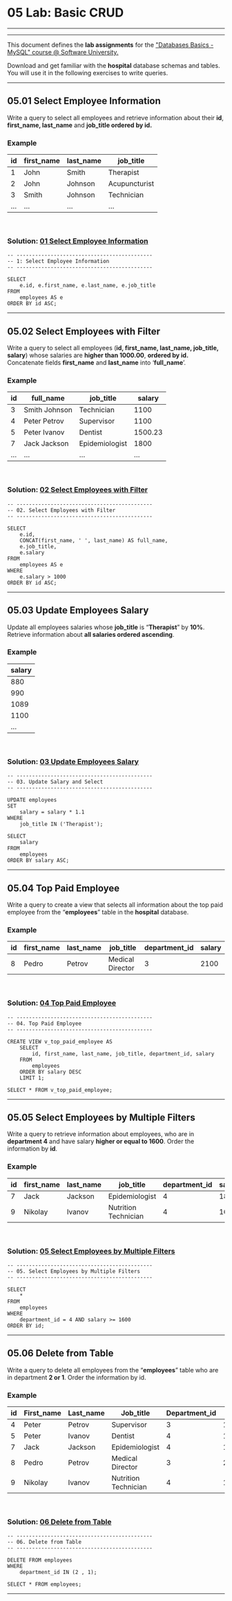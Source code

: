 05 Lab: Basic CRUD
==================

---
---

This document defines the **lab assignments** for the ["Databases Basics -
MySQL" course \@ Software
University.](https://softuni.bg/courses/databases-basics-mysql)

Download and get familiar with the **hospital** database schemas and tables. You
will use it in the following exercises to write queries.

---
05.01 Select Employee Information
---------------------------------

Write a query to select all employees and retrieve information about their
**id**, **first_name, last_name** and **job_title ordered by id.**

### Example

| **id** | **first_name** | **last_name** | **job_title** |
|--------|----------------|---------------|---------------|
| 1      | John           | Smith         | Therapist     |
| 2      | John           | Johnson       | Acupuncturist |
| 3      | Smith          | Johnson       | Technician    |
| …      | …              | …             | …             |

<br/>

### Solution: <a title="01 Select Employee Information" href="https://github.com/TsvetanNikolov123/JAVA---Database-Basics-MySQL/blob/a1216c188dcb3dc6b4b5b2b58fc3327ac1dcda82/5%20BASIC%20CRUD/lab.sql#L2">01 Select Employee Information</a>
    -- --------------------------------------------
    -- 1: Select Employee Information
    -- --------------------------------------------
    
    SELECT 
        e.id, e.first_name, e.last_name, e.job_title
    FROM
        employees AS e
    ORDER BY id ASC;
    
---
05.02 Select Employees with Filter
----------------------------------

Write a query to select all employees (**id, first_name, last_name, job_title,
salary**) whose salaries are **higher than 1000.00**, **ordered by id.**
Concatenate fields **first_name** and **last_name** into ‘**full_name**’.

### Example

| **id** | **full_name** | **job_title**  | **salary** |
|--------|---------------|----------------|------------|
| 3      | Smith Johnson | Technician     | 1100       |
| 4      | Peter Petrov  | Supervisor     | 1100       |
| 5      | Peter Ivanov  | Dentist        | 1500.23    |
| 7      | Jack Jackson  | Epidemiologist | 1800       |
| …      | …             | …              | …          |
<br/>

### Solution: <a title="02 Select Employees with Filter" href="https://github.com/TsvetanNikolov123/JAVA---Database-Basics-MySQL/blob/a1216c188dcb3dc6b4b5b2b58fc3327ac1dcda82/5%20BASIC%20CRUD/lab.sql#L12">02 Select Employees with Filter</a>
    -- --------------------------------------------
    -- 02. Select Employees with Filter 
    -- --------------------------------------------
    
    SELECT 
        e.id,
        CONCAT(first_name, ' ', last_name) AS full_name,
        e.job_title,
        e.salary
    FROM
        employees AS e
    WHERE
        e.salary > 1000
    ORDER BY id ASC;  
---
05.03 Update Employees Salary
-----------------------------

Update all employees salaries whose **job_title** is “**Therapist**” by **10%**.
Retrieve information about **all salaries ordered ascending**.

### Example

| **salary** |
|------------|
| 880        |
| 990        |
| 1089       |
| 1100       |
| …          |
<br/>

### Solution: <a title="03 Update Employees Salary" href="https://github.com/TsvetanNikolov123/JAVA---Database-Basics-MySQL/blob/a1216c188dcb3dc6b4b5b2b58fc3327ac1dcda82/5%20BASIC%20CRUD/lab.sql#L27">03 Update Employees Salary</a>
    -- --------------------------------------------
    -- 03. Update Salary and Select
    -- --------------------------------------------
    
    UPDATE employees 
    SET 
        salary = salary * 1.1
    WHERE
        job_title IN ('Therapist');
        
    SELECT 
        salary
    FROM
        employees
    ORDER BY salary ASC;
---
05.04 Top Paid Employee
-----------------------

Write a query to create a view that selects all information about the top paid
employee from the “**employees**” table in the **hospital** database.

### Example

| **id** | **first_name** | **last_name** | **job_title**    | **department_id** | **salary** |
|--------|----------------|---------------|------------------|-------------------|------------|
| 8      | Pedro          | Petrov        | Medical Director | 3                 | 2100       |
<br/>

### Solution: <a title="04 Top Paid Employee" href="https://github.com/TsvetanNikolov123/JAVA---Database-Basics-MySQL/blob/a1216c188dcb3dc6b4b5b2b58fc3327ac1dcda82/5%20BASIC%20CRUD/lab.sql#L43">04 Top Paid Employee</a>
    -- --------------------------------------------
    -- 04. Top Paid Employee 
    -- --------------------------------------------
    
    CREATE VIEW v_top_paid_employee AS
        SELECT 
            id, first_name, last_name, job_title, department_id, salary
        FROM
            employees
        ORDER BY salary DESC
        LIMIT 1;
        
    SELECT * FROM v_top_paid_employee;
   
---
05.05 Select Employees by Multiple Filters
------------------------------------------

Write a query to retrieve information about employees, who are in **department
4** and have salary **higher or equal to 1600**. Order the information by
**id**.

### Example

| **id** | **first_name** | **last_name** | **job_title**        | **department_id** | **salary** |
|--------|----------------|---------------|----------------------|-------------------|------------|
| 7      | Jack           | Jackson       | Epidemiologist       | 4                 | 1800       |
| 9      | Nikolay        | Ivanov        | Nutrition Technician | 4                 | 1600       |
<br/>

### Solution: <a title="05 Select Employees by Multiple Filters" href="https://github.com/TsvetanNikolov123/JAVA---Database-Basics-MySQL/blob/a1216c188dcb3dc6b4b5b2b58fc3327ac1dcda82/5%20BASIC%20CRUD/lab.sql#L57">05 Select Employees by Multiple Filters</a>
    -- --------------------------------------------
    -- 05. Select Employees by Multiple Filters 
    -- --------------------------------------------
    
    SELECT 
        *
    FROM
        employees
    WHERE
        department_id = 4 AND salary >= 1600
    ORDER BY id; 
---
05.06 Delete from Table
-----------------------

Write a query to delete all employees from the “**employees**” table who are in
department **2 or 1**. Order the information by id.

### Example

| **id** | **First_name** | **Last_name** | **Job_title**        | **Department_id** | **salary** |
|--------|----------------|---------------|----------------------|-------------------|------------|
| 4      | Peter          | Petrov        | Supervisor           | 3                 | 1100       |
| 5      | Peter          | Ivanov        | Dentist              | 4                 | 1500.23    |
| 7      | Jack           | Jackson       | Epidemiologist       | 4                 | 1800       |
| 8      | Pedro          | Petrov        | Medical Director     | 3                 | 2100       |
| 9      | Nikolay        | Ivanov        | Nutrition Technician | 4                 | 1600       |
<br/>

### Solution: <a title="06 Delete from Table" href="https://github.com/TsvetanNikolov123/JAVA---Database-Basics-MySQL/blob/a1216c188dcb3dc6b4b5b2b58fc3327ac1dcda82/5%20BASIC%20CRUD/lab.sql#L69">06 Delete from Table</a>
    -- --------------------------------------------
    -- 06. Delete from Table  
    -- --------------------------------------------
    
    DELETE FROM employees 
    WHERE
        department_id IN (2 , 1);
    
    SELECT * FROM employees;  
---